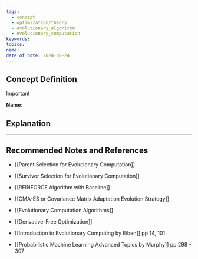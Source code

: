 ```yaml
---
tags:
  - concept
  - optimization/theory
  - evolutionary_algorithm
  - evolutionary_computation
keywords: 
topics: 
name: 
date of note: 2024-08-24
---
```


## Concept Definition

>[!important]
>**Name**: 



## Explanation





-----------
##  Recommended Notes and References


- [[Parent Selection for Evolutionary Computation]]
- [[Survivor Selection for Evolutionary Computation]]

- [[REINFORCE Algorithm with Baseline]]
- [[CMA-ES or Covariance Matrix Adaptation Evolution Strategy]]
- [[Evolutionary Computation Algorithms]]
- [[Derivative-Free Optimization]]


- [[Introduction to Evolutionary Computing by Eiben]] pp 14, 101
- [[Probabilistic Machine Learning Advanced Topics by Murphy]] pp 298 - 307